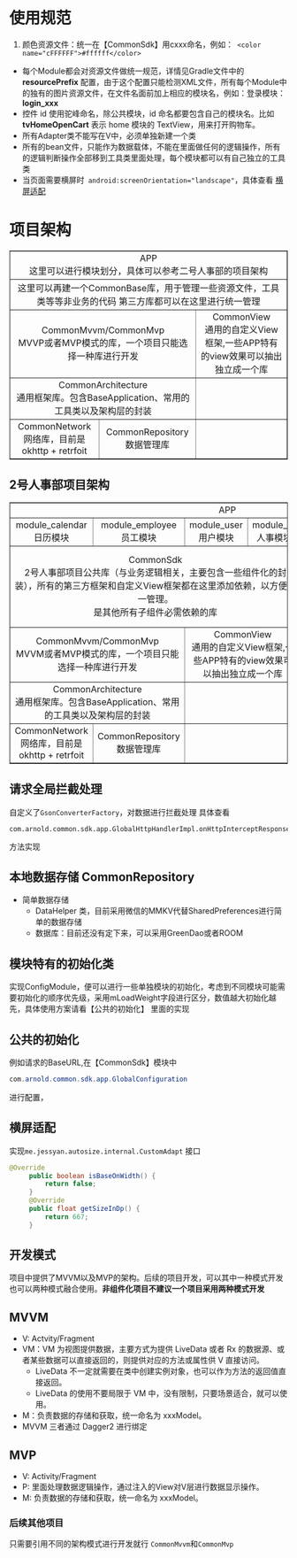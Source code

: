 # 使用规范
1. 颜色资源文件：统一在【CommonSdk】用cxxx命名，例如：` <color name="cFFFFFF">#ffffff</color>`
- 每个Module都会对资源文件做统一规范，详情见Gradle文件中的 **resourcePrefix** 配置，由于这个配置只能检测XML文件，所有每个Module中的独有的图片资源文件，在文件名面前加上相应的模块名，例如：登录模块：**login_xxx**
- 控件 id 使用驼峰命名，除公共模块，id 命名都要包含自己的模块名。比如 **tvHomeOpenCart** 表示 home 模块的 TextView，用来打开购物车。
- 所有Adapter类不能写在V中，必须单独新建一个类
- 所有的bean文件，只能作为数据载体，不能在里面做任何的逻辑操作，所有的逻辑判断操作全部移到工具类里面处理，每个模块都可以有自己独立的工具类
- 当页面需要横屏时` android:screenOrientation="landscape"`，具体查看 [横屏适配](#autoSzie)


# 项目架构

<table border="1" width="100%" style="text-align: center;">
			<tr>
				<td colspan="6">
				APP<br>
				这里可以进行模块划分，具体可以参考二号人事部的项目架构</td>
			</tr>
			<tr>
                <td colspan="6">
                这里可以再建一个CommonBase库，用于管理一些资源文件，工具类等等非业务的代码
                第三方库都可以在这里进行统一管理
                </td>
            </tr>
			<tr>
				<td  colspan="3">
				CommonMvvm/CommonMvp<br>
				MVVP或者MVP模式的库，一个项目只能选择一种库进行开发
				</td>
				<td  colspan="3">
				CommonView<br>
				通用的自定义View框架,一些APP特有的view效果可以抽出独立成一个库
				</td>
			</tr>
			<tr>
				<td colspan="3">
				CommonArchitecture<br>
				通用框架库。包含BaseApplication、常用的工具类以及架构层的封装</td>
				<td colspan="3"></td>
			</tr>
			<tr>
				<td colspan="2">
				CommonNetwork<br>
				网络库，目前是okhttp + retrfoit
				</td>
				<td colspan="1">
				CommonRepository
				数据管理库
				</td>
				<td colspan="3"/>
			</tr>
		</table>

## 2号人事部项目架构

<table border="1" width="100%" style="text-align: center;">
			<tr>
				<td colspan="6">APP</td>
			</tr>
			<tr>
				<td>
				module_calendar<br>
				日历模块
				</td>
				<td>
				module_employee<br>
				员工模块
				</td>
				<td>
				module_user<br>
				用户模块
				</td>
				<td>
				module_hr<br>
				人事模块
				</td>
				<td>
				module_browser<br>
				web模块
				</td>
				<td>
				module_login<br>
				登录模块
				</td>
				<td>
				OldEhr<br>
				旧项目
				</td>
			</tr>
			<tr>
				<td  colspan="4">
				CommonSdk<br>
				2号人事部项目公共库（与业务逻辑相关，主要包含一些组件化的封装），所有的第三方框架和自定义View框架都在这里添加依赖，以方便统一管理。<br>
				是其他所有子组件必需依赖的库
				</td>
				<td colspan="2">
				CommonBaseService<br>
				公共服务，主要的作用是用于 业务层 各个模块之间的交互(自定义方法和类的调用), 包含自定义 Service 接口, 和可用于跨模块传递的自定义类z
				</td>
			</tr>
			<tr>
				<td  colspan="2">
				CommonMvvm/CommonMvp<br>
				MVVM或者MVP模式的库，一个项目只能选择一种库进行开发
				</td>
				<td  colspan="2">
				CommonView<br>
				通用的自定义View框架,一些APP特有的view效果可以抽出独立成一个库
				</td>
				<td  colspan="3">
				</td>
			</tr>
			<tr>
				<td colspan="2">
				CommonArchitecture<br>
				通用框架库。包含BaseApplication、常用的工具类以及架构层的封装</td>
				<td colspan="5"></td>
			</tr>
			<tr>
				<td colspan="1">
				CommonNetwork<br>
				网络库，目前是okhttp + retrfoit
				</td>
				<td colspan="1">
				CommonRepository
				数据管理库
				</td>
				<td colspan="4"/>
			</tr>
		</table>


## 请求全局拦截处理
自定义了`GsonConverterFactory`，对数据进行拦截处理
具体查看
```
com.arnold.common.sdk.app.GlobalHttpHandlerImpl.onHttpInterceptResponse()
```
方法实现


## 本地数据存储 CommonRepository
- 简单数据存储
    * DataHelper 类，目前采用微信的MMKV代替SharedPreferences进行简单的数据存储
    * 数据库：目前还没有定下来，可以采用GreenDao或者ROOM

## 模块特有的初始化类
实现ConfigModule，便可以进行一些单独模块的初始化，考虑到不同模块可能需要初始化的顺序优先级，采用mLoadWeight字段进行区分，数值越大初始化越先，具体使用方案请看【公共的初始化】
里面的实现

## 公共的初始化
  例如请求的BaseURL,在【CommonSdk】模块中
  ```java
  com.arnold.common.sdk.app.GlobalConfiguration
  ```
  进行配置，

## <span id="autoSzie">横屏适配</span>
实现`me.jessyan.autosize.internal.CustomAdapt` 接口

```java
@Override
     public boolean isBaseOnWidth() {
         return false;
     }
     @Override
     public float getSizeInDp() {
         return 667;
     }
```


## 开发模式
项目中提供了MVVM以及MVP的架构。后续的项目开发，可以其中一种模式开发也可以两种模式融合使用。**非组件化项目不建议一个项目采用两种模式开发**

## MVVM
- V: Actvity/Fragment
- VM：VM 为视图提供数据，主要方式为提供 LiveData 或者 Rx 的数据源、或者某些数据可以直接返回的，则提供对应的方法或属性供 V 直接访问。
  - LiveData 不一定就需要在类中创建实例对象，也可以作为方法的返回值直接返回。
  - LiveData 的使用不要局限于 VM 中，没有限制，只要场景适合，就可以使用。
- M：负责数据的存储和获取，统一命名为 xxxModel。
- MVVM 三者通过 Dagger2 进行绑定

## MVP
- V: Activity/Fragment
- P: 里面处理数据逻辑操作，通过注入的View对V层进行数据显示操作。
- M: 负责数据的存储和获取，统一命名为 xxxModel。

### 后续其他项目
只需要引用不同的架构模式进行开发就行
`CommonMvvm`和`CommonMvp`
